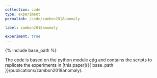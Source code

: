 ```yaml
---
collection: code
type: experiment
permalink: /code/zambon2018anomaly

label: zambon2018anomaly

experiment: true
---
```


{% include base_path %}

The code is based on the python module [cdg](https://github.com/dzambon/cdg.git) and contains the scripts to replicate the experiments in [this paper]({{ base_path }}/publications/zambon2018anomaly).